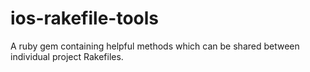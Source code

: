 ios-rakefile-tools
==================

A ruby gem containing helpful methods which can be shared between individual project Rakefiles.

